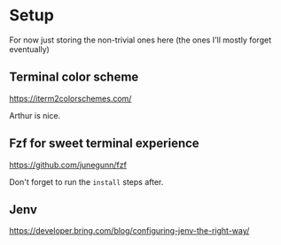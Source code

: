 # Setup

For now just storing the non-trivial ones here (the ones I'll mostly forget eventually)

## Terminal color scheme
https://iterm2colorschemes.com/

Arthur is nice.

## Fzf for sweet terminal experience

https://github.com/junegunn/fzf

Don't forget to run the `install` steps after.

## Jenv

https://developer.bring.com/blog/configuring-jenv-the-right-way/

